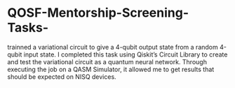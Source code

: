 # QOSF-Mentorship-Screening-Tasks-
trainned a variational circuit to give a 4-qubit output  state from a random 4-qubit input state. I completed this task using Qiskit’s Circuit Library to create and  test the variational circuit as a quantum neural network. Through executing the job on a QASM  Simulator, it allowed me to get results that should be expected on NISQ devices.
